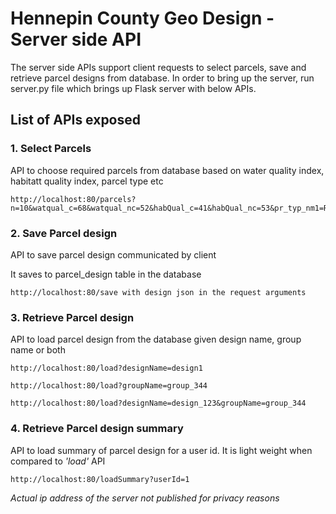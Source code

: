 # Hennepin County Geo Design - Server side API

The server side APIs support client requests to select parcels, save and retrieve parcel designs from database. In order to bring up the server, run server.py file which brings up Flask server with below APIs.

## List of APIs exposed
### 1. Select Parcels
API to choose required parcels from database based on water quality index, habitatt quality index, parcel type etc
    
    http://localhost:80/parcels?n=10&watqual_c=68&watqual_nc=52&habQual_c=41&habQual_nc=53&pr_typ_nm1=RESIDENTIAL
    
### 2. Save Parcel design
API to save parcel design communicated by client 
    
It saves to parcel_design table in the database
    
    http://localhost:80/save with design json in the request arguments
    
 ### 3. Retrieve Parcel design
API to load parcel design from the database given design name, group name or both   

    http://localhost:80/load?designName=design1
    
    http://localhost:80/load?groupName=group_344
    
    http://localhost:80/load?designName=design_123&groupName=group_344
    
### 4. Retrieve Parcel design summary
API to load summary of parcel design for a user id. It is light weight when compared to *'load'* API
    
    http://localhost:80/loadSummary?userId=1
    
*Actual ip address of the server not published for privacy reasons*
